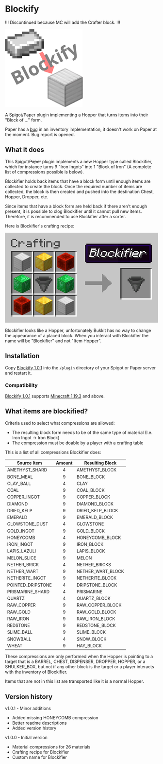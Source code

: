 # Blockify

!!! Discontinued because MC will add the Crafter block. !!!

![](logo.png 'Blockifier Logo')

A Spigot/~~Paper~~ plugin implementing a Hopper that turns items into their "Block of ..." form.

Paper has a [bug](https://github.com/PaperMC/Paper/issues/9028#issuecomment-1483799805) in an inventory implementation, it doesn't work on Paper at the moment. Bug report is opened.

## What it does

This Spigot/~~Paper~~ plugin implements a new Hopper type called Blockifier, which for instance turns 9 "Iron Ingots" into 1 "Block of Iron" (A complete list of compressions possible is below).

Blockifier holds back items that have a block form until enough items are collected to create the block. Once the required number of items are collected, the block is then created and pushed into the destination Chest, Hopper, Dropper, etc.

Since items that have a block form are held back if there aren't enough present, it is possible to clog Blockifier until it cannot pull new items. Therefore, it is recommended to use Blockifier after a sorter.

Here is Blockifier's crafting recipe:

![Blockifier Recipe](recipe.png 'Blockifier Recipe')

Blockifier looks like a Hopper, unfortunately Bukkit has no way to change the appearance of a placed block. When you interact with Blockifier the name will be "Blockifier" and not "Item Hopper".

## Installation

Copy [Blockify 1.0.1](https://github.com/SebiTimeWaster/Blockify/raw/main/target/Blockify_1.0.1-MC_1.19.3+.jar) into the `/plugin` directory of your Spigot or ~~Paper~~ server and restart it.

### Compatibility

[Blockify 1.0.1](https://github.com/SebiTimeWaster/Blockify/raw/main/target/Blockify_1.0.1-MC_1.19.3+.jar) supports [Minecraft 1.19.3](https://minecraft.fandom.com/wiki/Java_Edition_1.19.3) and above.

## What items are blockified?

Criteria used to select what compressions are allowed:

-   The resulting block form needs to be of the same type of material (I.e. Iron Ingot -> Iron Block)
-   The compression must be doable by a player with a crafting table

This is a list of all compressions Blockifier does:

| Source Item       | Amount | Resulting Block   |
| ----------------- | :----: | ----------------- |
| AMETHYST_SHARD    |   4    | AMETHYST_BLOCK    |
| BONE_MEAL         |   9    | BONE_BLOCK        |
| CLAY_BALL         |   4    | CLAY              |
| COAL              |   9    | COAL_BLOCK        |
| COPPER_INGOT      |   9    | COPPER_BLOCK      |
| DIAMOND           |   9    | DIAMOND_BLOCK     |
| DRIED_KELP        |   9    | DRIED_KELP_BLOCK  |
| EMERALD           |   9    | EMERALD_BLOCK     |
| GLOWSTONE_DUST    |   4    | GLOWSTONE         |
| GOLD_INGOT        |   9    | GOLD_BLOCK        |
| HONEYCOMB         |   4    | HONEYCOMB_BLOCK   |
| IRON_INGOT        |   9    | IRON_BLOCK        |
| LAPIS_LAZULI      |   9    | LAPIS_BLOCK       |
| MELON_SLICE       |   9    | MELON             |
| NETHER_BRICK      |   4    | NETHER_BRICKS     |
| NETHER_WART       |   9    | NETHER_WART_BLOCK |
| NETHERITE_INGOT   |   9    | NETHERITE_BLOCK   |
| POINTED_DRIPSTONE |   4    | DRIPSTONE_BLOCK   |
| PRISMARINE_SHARD  |   4    | PRISMARINE        |
| QUARTZ            |   4    | QUARTZ_BLOCK      |
| RAW_COPPER        |   9    | RAW_COPPER_BLOCK  |
| RAW_GOLD          |   9    | RAW_GOLD_BLOCK    |
| RAW_IRON          |   9    | RAW_IRON_BLOCK    |
| REDSTONE          |   9    | REDSTONE_BLOCK    |
| SLIME_BALL        |   9    | SLIME_BLOCK       |
| SNOWBALL          |   4    | SNOW_BLOCK        |
| WHEAT             |   9    | HAY_BLOCK         |

These compressions are only performed when the Hopper is pointing to a target that is a BARREL, CHEST, DISPENSER, DROPPER, HOPPER, or a SHULKER_BOX, but not if any other block is the target or a player interacts with the inventory of Blockifier.

Items that are not in this list are transported like it is a normal Hopper.

## Version history

v1.0.1 - Minor additions

-   Added missing HONEYCOMB compression
-   Better readme descriptions
-   Added version history

v1.0.0 - Initial version

-   Material compressions for 26 materials
-   Crafting recipe for Blockifier
-   Custom name for Blockifier
